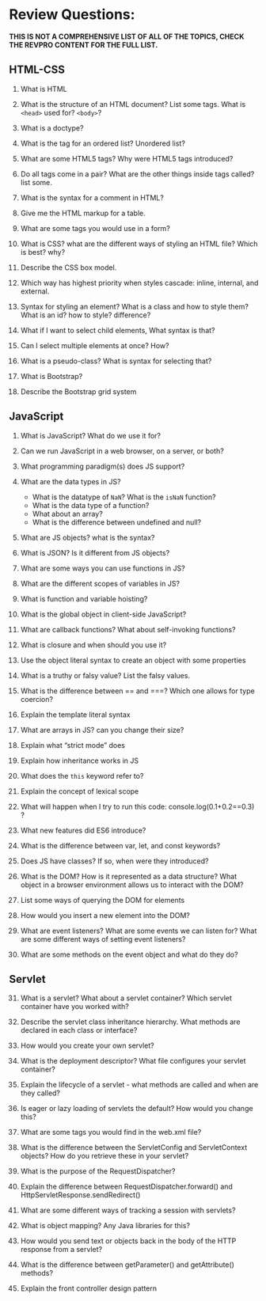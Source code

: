 # Review Questions:

**THIS IS NOT A COMPREHENSIVE LIST OF ALL OF THE TOPICS, CHECK THE REVPRO CONTENT FOR THE FULL LIST.**

## HTML-CSS 

1. What is HTML
    
2. What is the structure of an HTML document? List some tags. What is `<head>` used for? `<body>`?
    
3. What is a doctype?
   
4. What is the tag for an ordered list? Unordered list?
     
5. What are some HTML5 tags? Why were HTML5 tags introduced?

6. Do all tags come in a pair? What are the other things inside tags called? list some.
   
7. What is the syntax for a comment in HTML?

8. Give me the HTML markup for a table.

9. What are some tags you would use in a form?
   
10. What is CSS? what are the different ways of styling an HTML file? Which is best? why?

11. Describe the CSS box model.

12. Which way has highest priority when styles cascade: inline, internal, and external.

13. Syntax for styling an element? What is a class and how to style them? What is an id? how to style? difference?

14. What if I want to select child elements, What syntax is that?

15. Can I select multiple elements at once? How?

16. What is a pseudo-class? What is syntax for selecting that?

17. What is Bootstrap?

18. Describe the Bootstrap grid system

## JavaScript

1.  What is JavaScript? What do we use it for?

2.  Can we run JavaScript in a web browser, on a server, or both?

3.  What programming paradigm(s) does JS support?

4.  What are the data types in JS?
    - What is the datatype of `NaN`? What is the `isNaN` function?
    - What is the data type of a function?
    - What about an array?
    - What is the difference between undefined and null?

5.  What are JS objects? what is the syntax?

6.  What is JSON? Is it different from JS objects?

7.  What are some ways you can use functions in JS?

8.  What are the different scopes of variables in JS?

9.  What is function and variable hoisting?

10.  What is the global object in client-side JavaScript?

11. What are callback functions? What about self-invoking functions?

12.  What is closure and when should you use it?

13.  Use the object literal syntax to create an object with some properties

14.  What is a truthy or falsy value? List the falsy values.

15.  What is the difference between == and ===? Which one allows for type coercion?

16.  Explain the template literal syntax

17.  What are arrays in JS? can you change their size?

18.  Explain what “strict mode” does

19.  Explain how inheritance works in JS

20.  What does the `this` keyword refer to?

21.  Explain the concept of lexical scope

22.  What will happen when I try to run this code: console.log(0.1+0.2==0.3) ?

23.  What new features did ES6 introduce?

24.  What is the difference between var, let, and const keywords?

25.  Does JS have classes? If so, when were they introduced?

26.  What is the DOM? How is it represented as a data structure? What object in a browser environment allows us to interact with the DOM?

27.  List some ways of querying the DOM for elements

28.  How would you insert a new element into the DOM?

29.  What are event listeners? What are some events we can listen for? What are some different ways of setting event listeners?

30.  What are some methods on the event object and what do they do?

## Servlet

31.  What is a servlet? What about a servlet container? Which servlet container have you worked with?

32.  Describe the servlet class inheritance hierarchy. What methods are declared in each class or interface?

33.  How would you create your own servlet?

34.  What is the deployment descriptor? What file configures your servlet container?   

35.  Explain the lifecycle of a servlet - what methods are called and when are they called?

36.  Is eager or lazy loading of servlets the default? How would you change this?

37.  What are some tags you would find in the web.xml file?

38.  What is the difference between the ServletConfig and ServletContext objects? How do you retrieve these in your servlet?

39.  What is the purpose of the RequestDispatcher?

40.  Explain the difference between RequestDispatcher.forward() and HttpServletResponse.sendRedirect()

41.  What are some different ways of tracking a session with servlets?

42.  What is object mapping? Any Java libraries for this?

43.  How would you send text or objects back in the body of the HTTP response from a servlet?

44.  What is the difference between getParameter() and getAttribute() methods?

45.  Explain the front controller design pattern